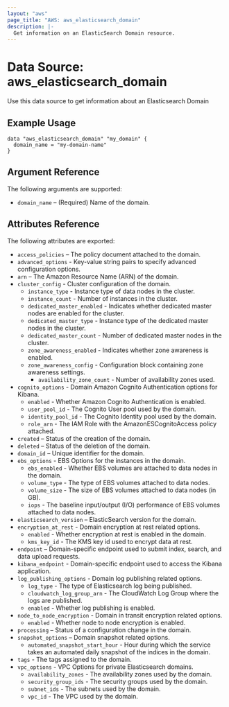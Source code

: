 ```yaml
---
layout: "aws"
page_title: "AWS: aws_elasticsearch_domain"
description: |-
  Get information on an ElasticSearch Domain resource.
---
```


# Data Source: aws_elasticsearch_domain

Use this data source to get information about an Elasticsearch Domain

## Example Usage

```hcl
data "aws_elasticsearch_domain" "my_domain" {
  domain_name = "my-domain-name"
}
```

## Argument Reference

The following arguments are supported:

* `domain_name` – (Required) Name of the domain.


## Attributes Reference

The following attributes are exported:

* `access_policies` – The policy document attached to the domain.
* `advanced_options` - Key-value string pairs to specify advanced configuration options.
* `arn` – The Amazon Resource Name (ARN) of the domain.
* `cluster_config` - Cluster configuration of the domain.
  * `instance_type` - Instance type of data nodes in the cluster.
  * `instance_count` - Number of instances in the cluster.
  * `dedicated_master_enabled` - Indicates whether dedicated master nodes are enabled for the cluster.
  * `dedicated_master_type` - Instance type of the dedicated master nodes in the cluster.
  * `dedicated_master_count` - Number of dedicated master nodes in the cluster.
  * `zone_awareness_enabled` - Indicates whether zone awareness is enabled.
  * `zone_awareness_config` - Configuration block containing zone awareness settings.
      * `availability_zone_count` - Number of availability zones used.
* `cognito_options` - Domain Amazon Cognito Authentication options for Kibana.
  * `enabled` - Whether Amazon Cognito Authentication is enabled.
  * `user_pool_id` - The Cognito User pool used by the domain.
  * `identity_pool_id` - The Cognito Identity pool used by the domain.
  * `role_arn` - The IAM Role with the AmazonESCognitoAccess policy attached.
* `created` – Status of the creation of the domain.
* `deleted` – Status of the deletion of the domain.
* `domain_id` – Unique identifier for the domain.
* `ebs_options` - EBS Options for the instances in the domain.
  * `ebs_enabled` - Whether EBS volumes are attached to data nodes in the domain.
  * `volume_type` - The type of EBS volumes attached to data nodes.
  * `volume_size` - The size of EBS volumes attached to data nodes (in GB).
  * `iops` - The baseline input/output (I/O) performance of EBS volumes
	attached to data nodes.
* `elasticsearch_version` – ElasticSearch version for the domain.
* `encryption_at_rest` - Domain encryption at rest related options.
  * `enabled` - Whether encryption at rest is enabled in the domain.
  * `kms_key_id` - The KMS key id used to encrypt data at rest.
* `endpoint` – Domain-specific endpoint used to submit index, search, and data upload requests.
* `kibana_endpoint` - Domain-specific endpoint used to access the Kibana application.
* `log_publishing_options` - Domain log publishing related options.
  * `log_type` - The type of Elasticsearch log being published.
  * `cloudwatch_log_group_arn` - The CloudWatch Log Group where the logs are published.
  * `enabled` - Whether log publishing is enabled.
* `node_to_node_encryption` - Domain in transit encryption related options.
  * `enabled` - Whether node to node encryption is enabled.
* `processing` – Status of a configuration change in the domain.
* `snapshot_options` – Domain snapshot related options.
  * `automated_snapshot_start_hour` - Hour during which the service takes an automated daily
	snapshot of the indices in the domain.
* `tags` - The tags assigned to the domain.
* `vpc_options` - VPC Options for private Elasticsearch domains.
  * `availability_zones` - The availability zones used by the domain.
  * `security_group_ids` - The security groups used by the domain.
  * `subnet_ids` - The subnets used by the domain.
  * `vpc_id` - The VPC used by the domain.
